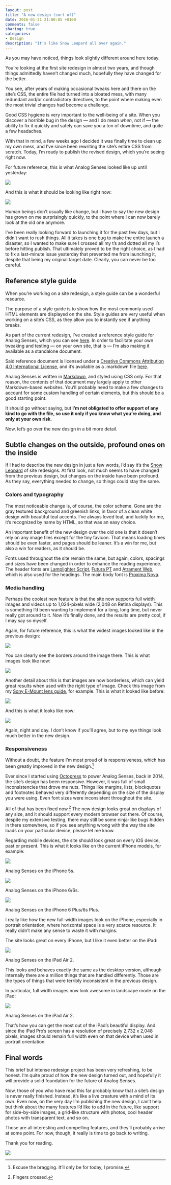 ```yaml
---
layout: post
title: "A new design (sort of)"
date: 2016-01-21 21:00:05 +0100
comments: false
sharing: true
categories: 
- Design
description: "It’s like Snow Leopard all over again."
---
```


As you may have noticed, things look slightly different around here today.

You’re looking at the first site redesign in almost two years, and though things admittedly haven’t changed much, hopefully they have changed for the better.

You see, after years of making occasional tweaks here and there on the site’s CSS, the entire file had turned into a bloated mess, with many redundant and/or contradictory directives, to the point where making even the most trivial changes had become a challenge.

Good CSS hygiene is very important to the well-being of a site. When you discover a horrible bug in the design — and I do mean _when_, not if — the ability to fix it quickly and safely can save you a ton of downtime, and quite a few headaches. 

With that in mind, a few weeks ago I decided it was finally time to clean up my own mess, and I’ve since been rewriting the site’s entire CSS from scratch. Today, I’m ready to publish the revised design, which you’re seeing right now.

For future reference, this is what Analog Senses looked like up until yesterday:

<p class="full-width"><img src="https://farm2.staticflickr.com/1444/24415347052_d7a7f09eff_o.jpg"/></p>

And this is what it should be looking like right now:

<p class="full-width"><img src="https://farm2.staticflickr.com/1649/24229648930_0139885a6f_o.jpg"/></p>

Human beings don’t usually like change, but I have to say the new design has grown on me surprisingly quickly, to the point where I can now barely look at the old one anymore. 

I’ve been really looking forward to launching it for the past few days, but I didn’t want to rush things. All it takes is one bug to make the entire launch a disaster, so I wanted to make sure I crossed all my t’s and dotted all my i’s before hitting publish. That ultimately proved to be the right choice, as I had to fix a last-minute issue yesterday that prevented me from launching it, despite that being my original target date. Clearly, you can never be too careful.

## Reference style guide

When you’re working on a site redesign, a style guide can be a wonderful resource. 

The purpose of a style guide is to show how the most commonly used HTML elements are displayed on the site. Style guides are very useful when working on a site’s CSS, as they allow you to instantly see if anything breaks.

As part of the current redesign, I’ve created a reference style guide for Analog Senses, which you can see [here](/styleguide). In order to facilitate your own tweaking and testing — on your own site, that is — I’m also making it available as a standalone document. 

Said reference document is licensed under a [Creative Commons Attribution 4.0 International License](http://creativecommons.org/licenses/by/4.0/), and it’s available as a .markdown file [here](https://www.dropbox.com/s/x7bzdlertq0dsge/styleguide.markdown?dl=0). 

Analog Senses is written in [Markdown](http://daringfireball.net/projects/markdown/), and styled using CSS only. For that reason, the contents of that document may largely apply to other Markdown-based websites. You’ll probably need to make a few changes to account for some custom handling of certain elements, but this should be a good starting point. 

It should go without saying, but **I’m not obligated to offer support of any kind to go with the file, so use it only if you know what you’re doing, and only at your own risk**.

Now, let’s go over the new design in a bit more detail.
 

## Subtle changes on the outside, profound ones on the inside

If I had to describe the new design in just a few words, I’d say it’s the [Snow Leopard](http://www.512pixels.net/blog/2015/4/the-snow-leopard-moment) of site redesigns. At first look, not much seems to have changed from the previous design, but changes on the inside have been profound. As they say, everything needed to change, so things could stay the same.

### Colors and typography

The most noticeable change is, of course, the color scheme. Gone are the gray textured background and greenish links, in favor of a clean white design with beautiful teal accents. I’ve always loved teal, and luckily for me, it’s recognized by name by HTML, so that was an easy choice.

An important benefit of the new design over the old one is that it doesn’t rely on any image files except for the tiny favicon. That means loading times should be even faster, and pages should be leaner. It’s a win for me, but also a win for readers, as it should be.

Fonts used throughout the site remain the same, but again, colors, spacings and sizes have been changed in order to enhance the reading experience. The header fonts are [Lamplighter Script](http://www.myfonts.com/fonts/fontdiner/lamplighter-script/), [Futura PT](https://typekit.com/fonts/futura-pt) and [Atrament Web](https://typekit.com/fonts/atrament-web), which is also used for the headings. The main body font is [Proxima Nova](https://typekit.com/fonts/proxima-nova).

### Media handling

Perhaps the coolest new feature is that the site now supports full width images and videos up to 1,024-pixels wide (2,048 on Retina displays). This is something I’d been wanting to implement for a long, long time, but never really got around to it. Now it’s finally done, and the results are pretty cool, if I may say so myself.

Again, for future reference, this is what the widest images looked like in the previous design:

<p class="full-width"><img src="https://farm2.staticflickr.com/1714/24521888105_08dd46848f_o.png"/></p>

You can clearly see the borders around the image there. This is what images look like now:

<p class="full-width"><img src="https://farm2.staticflickr.com/1607/24499017526_b14ab2d7d7_o.jpg"/></p>

Another detail about this is that images are now borderless, which can yield great results when used with the right type of image. Check this image from my [Sony E-Mount lens guide](http://www.analogsenses.com/2016/01/13/gear-guide-the-best-full-frame-lenses-for-the-sony-e-mount/), for example. This is what it looked like before:

<p class="full-width"><img src="https://farm2.staticflickr.com/1607/24154126679_e6f439a56e_o.png"/></p>

And this is what it looks like now:

<p class="full-width"><img src="https://farm2.staticflickr.com/1720/24442847371_917e04b2a4_o.jpg"/></p>

Again, night and day. I don’t know if you’ll agree, but to my eye things look much better in the new design. 

### Responsiveness

Without a doubt, the feature I’m most proud of is responsiveness, which has been greatly improved in the new design.[^Redesign1]

[^Redesign1]: Excuse the bragging. It’ll only be for today, I promise.

Ever since I started using [Octopress](http://octopress.org) to power Analog Senses, back in 2014, the site’s design has been responsive. However, it was full of small inconsistencies that drove me nuts. Things like margins, lists, blockquotes and footnotes behaved very differently depending on the size of the display you were using. Even font sizes were inconsistent throughout the site.

All of that has been fixed now.[^Redesign2] The new design looks great on displays of any size, and it should support every modern browser out there. Of course, despite my extensive testing, there may still be some ninja-like bugs hidden in there somewhere, so if you see anything wrong with the way the site loads on your particular device, please let me know.

[^Redesign2]: Fingers crossed.

Regarding mobile devices, the site should look great on every iOS device, past or present. This is what it looks like on the current iPhone models, for example:

<p class="full-width"><img src="https://farm2.staticflickr.com/1455/24226326390_0d28f5b6c9_o.jpg"/></p>

<p class="photo-credit">Analog Senses on the iPhone 5s.</p>

<p class="full-width"><img src="https://farm2.staticflickr.com/1545/23893700874_ecb3702335_o.jpg"/></p>

<p class="photo-credit">Analog Senses on the iPhone 6/6s.</p>

<p class="full-width"><img src="https://farm2.staticflickr.com/1634/24521888295_4023f3085c_o.jpg"/></p>

<p class="photo-credit">Analog Senses on the iPhone 6 Plus/6s Plus.</p>

I really like how the new full-width images look on the iPhone, especially in portrait orientation, where horizontal space is a very scarce resource. It really didn’t make any sense to waste it with margins. 

The site looks great on every iPhone, but I like it even better on the iPad:

<p class="full-width"><img src="https://farm2.staticflickr.com/1540/23893701054_38a2c7ea8f_o.jpg"/></p>

<p class="photo-credit">Analog Senses on the iPad Air 2.</p>

This looks and behaves exactly the same as the desktop version, although internally there are a million things that are handled differently. Those are the types of things that were terribly inconsistent in the previous design.

In particular, full width images now look awesome in landscape mode on the iPad:

<p class="full-width"><img src="https://farm2.staticflickr.com/1701/24496981866_1c99f5a1ca_o.jpg"/></p>

<p class="photo-credit">Analog Senses on the iPad Air 2.</p>

That’s how you can get the most out of the iPad’s beautiful display. And since the iPad Pro’s screen has a resolution of precisely 2,732 x 2,048 pixels, images should remain full width even on that device when used in portrait orientation.


## Final words

This brief but intense redesign project has been very refreshing, to be honest. I’m quite proud of how the new design turned out, and hopefully it will provide a solid foundation for the future of Analog Senses.

Now, those of you who have read this far probably know that a site’s design is never really finished. Instead, it’s like a live creature with a mind of its own. Even now, on the very day I’m publishing the new design, I can’t help but think about the many features I’d like to add in the future, like support for side-by-side images, a grid-like structure with photos, cool header photos with transparent text, and so on.

Those are all interesting and compelling features, and they’ll probably arrive at some point. For now, though, it really is time to go back to writing.

Thank you for reading.

<p class="full-width"><img src="https://farm2.staticflickr.com/1609/24155413599_1dcc781c71_o.jpg"/></p>
